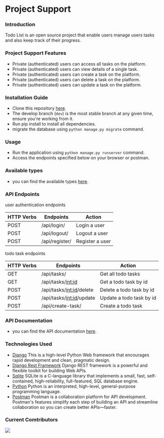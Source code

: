 # Project Support

### Introduction

Todo List is an open source project that enable users manage users tasks and also keep track of their progress.

### Project Support Features

* Private (authenticated) users can access all tasks on the platform.
* Private (authenticated) users can view details of a single task.
* Private (authenticated) users can create a task on the platform.
* Private (authenticated) users can delete a task on the platform.
* Private (authenticated) users can update a task on the platform.

### Installation Guide

* Clone this repository [here](https://github.com/careercraftuz/TodoList.git).
* The develop branch (`dev`) is the most stable branch at any given time, ensure you're working from it.
* Run pip install to install all dependencies.
* migrate the database using `python manage.py migrate` command.

### Usage

* Run the application using `python manage.py runserver` command.
* Access the endpoints specified below on your browser or postman.

### Available types

* you can find the available types [here](types.md).

### API Endpoints

user authentication endpoints

| HTTP Verbs | Endpoints | Action |
| --- | --- | --- |
| POST | /api/login/ | Login a user |
| POST | /api/logout/ | Logout a user |
| POST | /api/register/ | Register a user |

todo task endpoints

| HTTP Verbs | Endpoints | Action |
| --- | --- | --- |
| GET | /api/tasks/ | Get all todo tasks |
| GET | /api/tasks/<int:id> | Get a todo task by id |
| POST | /api/tasks/<int:id>/delete | Delete a todo task by id |
| POST | /api/tasks/<int:id>/update | Update a todo task by id |
| POST | /api/create-task/ | Create a todo task |

### API Documentation

* you can find the API documentation [here](api-docs.md).

### Technologies Used

* [Django](https://docs.djangoproject.com/) This is a high-level Python Web framework that encourages rapid development and clean, pragmatic design.
* [Django Rest Framework](https://www.django-rest-framework.org/) Django REST framework is a powerful and flexible toolkit for building Web APIs.
* [Sqlite](https://www.sqlite.org/index.html) SQLite is a C-language library that implements a small, fast, self-contained, high-reliability, full-featured, SQL database engine.
* [Python](https://www.python.org/) Python is an interpreted, high-level, general-purpose programming language.
* [Postman](https://www.postman.com/) Postman is a collaboration platform for API development. Postman's features simplify each step of building an API and streamline collaboration so you can create better APIs—faster.

### Current Comtributors

<a href="https://github.com/carecraftuz/TodoList/graphs/contributors">
  <img src="https://contributors-img.web.app/image?repo=carecraftuz/TodoList"/>
</a>
